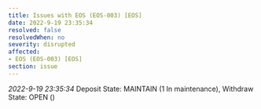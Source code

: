 ```yaml
---
title: Issues with EOS (EOS-003) [EOS]
date: 2022-9-19 23:35:34
resolved: false
resolvedWhen: no
severity: disrupted
affected:
- EOS (EOS-003) [EOS]
section: issue
---
```


*2022-9-19 23:35:34* Deposit State: MAINTAIN (1 In maintenance), Withdraw State: OPEN ()